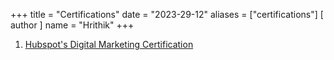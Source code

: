 +++
title = "Certifications"
date = "2023-29-12"
aliases = ["certifications"]
[ author ]
  name = "Hrithik"
+++

1. [Hubspot's Digital Marketing Certification](https://app.hubspot.com/academy/achievements/vdkxfm49/en/1/hrithik-tg/digital-marketing)
